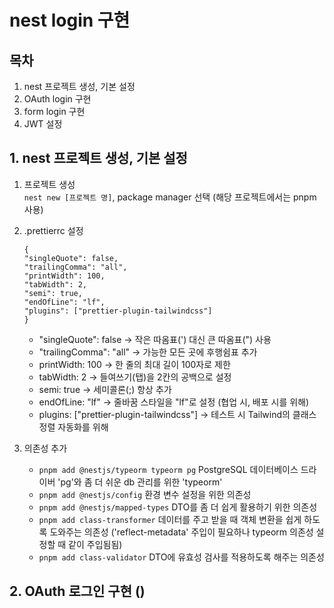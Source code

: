 # nest login 구현

## 목차
1. nest 프로젝트 생성, 기본 설정
2. OAuth login 구현
3. form login 구현
4. JWT 설정

## 1. nest 프로젝트 생성, 기본 설정

1. 프로젝트 생성<br />
    ``nest new [프로젝트 명]``, package manager 선택 (해당 프로젝트에서는 pnpm 사용)

2. .prettierrc 설정<br />
    ``` 
    {
    "singleQuote": false, 
    "trailingComma": "all",
    "printWidth": 100,
    "tabWidth": 2,
    "semi": true,
    "endOfLine": "lf",
    "plugins": ["prettier-plugin-tailwindcss"]
    }
    ```
    - "singleQuote": false -> 작은 따옴표(') 대신 큰 따옴표(") 사용
    - "trailingComma": "all" -> 가능한 모든 곳에 후행쉼표 추가
    - printWidth: 100 -> 한 줄의 최대 길이 100자로 제한
    - tabWidth: 2 -> 들여쓰기(탭)을 2칸의 공백으로 설정
    - semi: true -> 세미콜론(;) 항상 추가
    - endOfLine: "lf" -> 줄바꿈 스타일을 "lf"로 설정 (협업 시, 배포 시를 위해)
    - plugins: ["prettier-plugin-tailwindcss"] -> 테스트 시 Tailwind의 클래스 정렬 자동화를 위해

3. 의존성 추가
    - ``pnpm add @nestjs/typeorm typeorm pg``
        PostgreSQL 데이터베이스 드라이버 'pg'와 좀 더 쉬운 db 관리를 위한 'typeorm'
    - ``pnpm add @nestjs/config``
        환경 변수 설정을 위한 의존성
    - ``pnpm add @nestjs/mapped-types``
        DTO를 좀 더 쉽게 활용하기 위한 의존성
    - ``pnpm add class-transformer``
        데이터를 주고 받을 때 객체 변환을 쉽게 하도록 도와주는 의존성 ('reflect-metadata' 주입이 필요하나 typeorm 의존성 설정할 때 같이 주입됨됨)
    - ``pnpm add class-validator``
        DTO에 유효성 검사를 적용하도록 해주는 의존성


## 2. OAuth 로그인 구현 ()